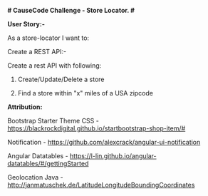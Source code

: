 **# CauseCode Challenge - Store Locator. #**

**User Story:-**

As a store-locator I want to: 

Create a REST API:-

Create a rest API with following:

1. Create/Update/Delete a store

2. Find a store within "x" miles of a USA zipcode

**Attribution:**

Bootstrap Starter Theme CSS - https://blackrockdigital.github.io/startbootstrap-shop-item/# 

Notification - https://github.com/alexcrack/angular-ui-notification

Angular Datatables - https://l-lin.github.io/angular-datatables/#/gettingStarted

Geolocation Java - http://janmatuschek.de/LatitudeLongitudeBoundingCoordinates